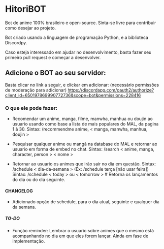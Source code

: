 # HitoriBOT

Bot de anime 100% brasileiro e open-source. Sinta-se livre para contribuir como desejar ao projeto.

Bot criado usando a linguagem de programação Python, e a biblioteca Discordpy.

Caso esteja interessado em ajudar no desenvolvimento, basta fazer seu primeiro pull request e começar a desenvolver.

## Adicione o BOT ao seu servidor:
Basta clicar no link a seguir, e clickar em adicionar: (necessário permissões de moderação para adicionar)
<https://discordapp.com/oauth2/authorize?client_id=650197869990772736&scope=bot&permissions=228416>


### O que ele pode fazer:

* Recomendar um anime, manga, filme, manwha, manhua ou doujin ao usuario usando como base a lista de mais populares do MAL, da pagina 1 à 30.
    Sintax: /recommendme anime, < manga, manwha, manhua, doujin >

* Pesquisar qualquer anime ou mangá na database do MAL e retornar ao usuario em forma de embed no chat.
    Sintax: /search < anime, manga, character, person > < nome >

* Retornar ao usuario os animes que irão sair no dia em questão.
    Sintax: /schedule < dia-da-semana > (Ex: /schedule terça [não usar feira])
    Sintax: /schedule < today > ou < tomorrow > # Retorna os lançamentos do dia ou do dia seguinte.

#### CHANGELOG

* Adicionado opção de schedule, para o dia atual, seguinte e qualquer dia da semana.

##### TO-DO

* Função reminder:
  Lembrar o usuario sobre animes que o mesmo está acompanhando no dia em que eles forem lançar.
  Ainda em fase de implementação.
  
